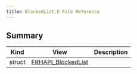 ```yaml
---
title: BlockedList.h File Reference
---
```


## Summary
| Kind | View | Description |
|------|------|-------------|
|struct|[FRHAPI_BlockedList](/unreal-plugins/all/structfrhapi__blockedlist/#structFRHAPI__BlockedList)||
